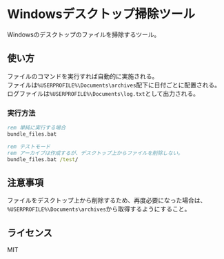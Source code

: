 # Windowsデスクトップ掃除ツール

Windowsのデスクトップのファイルを掃除するツール。

## 使い方
ファイルのコマンドを実行すれば自動的に実施される。  
ファイルは`%USERPROFILE%\Documents\archives`配下に日付ごとに配置される。  
ログファイルは`%USERPROFILE%\Documents\log.txt`として出力される。

### 実行方法
```cmd
rem 単純に実行する場合
bundle_files.bat

rem テストモード
rem アーカイブは作成するが、デスクトップ上からファイルを削除しない。
bundle_files.bat /test/
```

## 注意事項
ファイルをデスクトップ上から削除するため、再度必要になった場合は、`%USERPROFILE%\Documents\archives`から取得するようにすること。

## ライセンス
MIT
